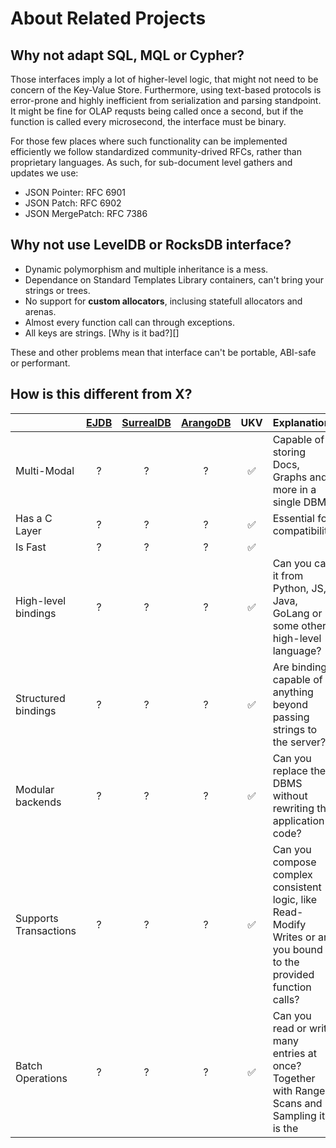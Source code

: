 # About Related Projects

## Why not adapt SQL, MQL or Cypher?

Those interfaces imply a lot of higher-level logic, that might not need to
be concern of the Key-Value Store. Furthermore, using text-based protocols
is error-prone and highly inefficient from serialization and parsing standpoint.
It might be fine for OLAP requsts being called once a second, but if the function
is called every microsecond, the interface must be binary.

For those few places where such functionality can be implemented efficiently we follow
standardized community-drived RFCs, rather than proprietary languages.
As such, for sub-document level gathers and updates we use:

* JSON Pointer: RFC 6901
* JSON Patch: RFC 6902
* JSON MergePatch: RFC 7386

## Why not use LevelDB or RocksDB interface?

* Dynamic polymorphism and multiple inheritance is a mess.
* Dependance on Standard Templates Library containers, can't bring your strings or trees.
* No support for **custom allocators**, inclusing statefull allocators and arenas.
* Almost every function call can through exceptions.
* All keys are strings. [Why is it bad?][]

These and other problems mean that interface can't be portable, ABI-safe or performant.

## How is this different from X?

|                       | [EJDB][ejdb] | [SurrealDB][surreal] | [ArangoDB][arango] |  UKV  | Explanation                                                                                                         |
| :-------------------- | :----------: | :------------------: | :----------------: | :---: | :-----------------------------------------------------------------------------------------------------------------  |
| Multi-Modal           |      ?       |          ?           |         ?          |   ✅   | Capable of storing Docs, Graphs and more in a single DBMS                                                          |
| Has a C Layer         |      ?       |          ?           |         ?          |   ✅   | Essential for compatibility                                                                                        |
| Is Fast               |      ?       |          ?           |         ?          |   ✅   |                                                                                                                    |
| High-level bindings   |      ?       |          ?           |         ?          |   ✅   | Can you call it from Python, JS, Java, GoLang or some other high-level language?                                   |
| Structured bindings   |      ?       |          ?           |         ?          |   ✅   | Are bindings capable of anything beyond passing strings to the server?                                             |
| Modular backends      |      ?       |          ?           |         ?          |   ✅   | Can you replace the DBMS without rewriting the application code?                                                   |
| Supports Transactions |      ?       |          ?           |         ?          |   ✅   | Can you compose complex consistent logic, like Read-Modify Writes or are you bound to the provided function calls? |
| Batch Operations      |      ?       |          ?           |         ?          |   ✅   | Can you read or write many entries at once? Together with Range-Scans and Sampling it is the                       |

[ejdb]: https://github.com/Softmotions/ejdb
[surreal]: https://github.com/surrealdb/surrealdb
[arango]: https://github.com/arango/arangodb
